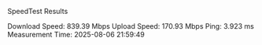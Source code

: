 SpeedTest Results

Download Speed: 839.39 Mbps
Upload Speed: 170.93 Mbps
Ping: 3.923 ms
Measurement Time: 2025-08-06 21:59:49
